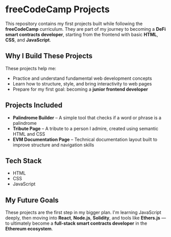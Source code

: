 # freeCodeCamp Projects

This repository contains my first projects built while following the **freeCodeCamp** curriculum. They are part of my journey to becoming a **DeFi smart contracts developer**, starting from the frontend with basic **HTML**, **CSS**, and **JavaScript**.

## Why I Build These Projects

These projects help me:

- Practice and understand fundamental web development concepts  
- Learn how to structure, style, and bring interactivity to web pages  
- Prepare for my first goal: becoming a **junior frontend developer**

## Projects Included

- **Palindrome Builder** – A simple tool that checks if a word or phrase is a palindrome  
- **Tribute Page** – A tribute to a person I admire, created using semantic HTML and CSS  
- **EVM Documentation Page** – Technical documentation layout built to improve structure and navigation skills

## Tech Stack

- HTML  
- CSS  
- JavaScript  

## My Future Goals

These projects are the first step in my bigger plan. I'm learning JavaScript deeply, then moving into **React**, **Node.js**, **Solidity**, and tools like **Ethers.js** — to ultimately become a **full-stack smart contracts developer** in the **Ethereum ecosystem**.
